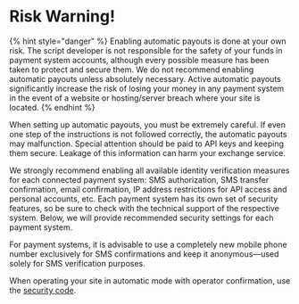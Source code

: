 # Risk Warning!

{% hint style="danger" %}
Enabling automatic payouts is done at your own risk. The script developer is not responsible for the safety of your funds in payment system accounts, although every possible measure has been taken to protect and secure them. We do not recommend enabling automatic payouts unless absolutely necessary. Active automatic payouts significantly increase the risk of losing your money in any payment system in the event of a website or hosting/server breach where your site is located.
{% endhint %}

When setting up automatic payouts, you must be extremely careful. If even one step of the instructions is not followed correctly, the automatic payouts may malfunction. Special attention should be paid to API keys and keeping them secure. Leakage of this information can harm your exchange service.

We strongly recommend enabling all available identity verification measures for each connected payment system: SMS authorization, SMS transfer confirmation, email confirmation, IP address restrictions for API access and personal accounts, etc. Each payment system has its own set of security features, so be sure to check with the technical support of the respective system. Below, we will provide recommended security settings for each payment system.

For payment systems, it is advisable to use a completely new mobile phone number exclusively for SMS confirmations and keep it anonymous—used solely for SMS verification purposes.

When operating your site in automatic mode with operator confirmation, use the [security code](https://premium.gitbook.io/rukovodstvo-polzovatelya/navigaciya/nastroiki/kod-bezopasnosti).